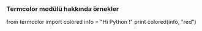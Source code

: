 ### Termcolor modülü hakkında örnekler

from termcolor import colored
info = "Hi Python !"
print colored(info, "red")
